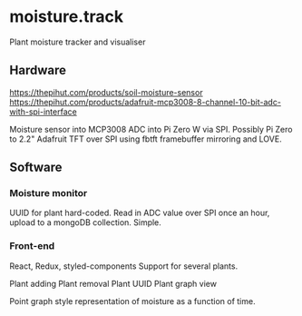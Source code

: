 # moisture.track

Plant moisture tracker and visualiser

## Hardware

https://thepihut.com/products/soil-moisture-sensor
https://thepihut.com/products/adafruit-mcp3008-8-channel-10-bit-adc-with-spi-interface

Moisture sensor into MCP3008 ADC into Pi Zero W via SPI.
Possibly Pi Zero to 2.2" Adafruit TFT over SPI using fbtft framebuffer mirroring and LOVE.

## Software

### Moisture monitor

UUID for plant hard-coded.
Read in ADC value over SPI once an hour, upload to a mongoDB collection. Simple.

### Front-end

React, Redux, styled-components
Support for several plants.

Plant adding
Plant removal
Plant UUID
Plant graph view

Point graph style representation of moisture as a function of time.
